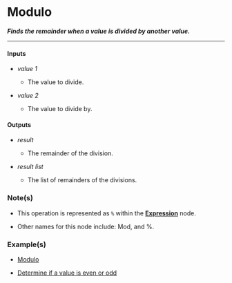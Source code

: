 # Modulo

**_Finds the remainder when a value is divided by another value._**

---


#### Inputs

* _value 1_

  * The value to divide.

* _value 2_

  * The value to divide by.


#### Outputs

* _result_

  * The remainder of the division.

* _result list_

  * The list of remainders of the divisions.


### Note(s)

* This operation is represented as `%` within the [**Expression**](/nodes/ExpressionParser/documentation.md) node.

* Other names for this node include: Mod, and %.


### Example(s)

* <a href="https://creator.trimble.com/graph?assetURI=whp:e8f4ec79-5583-4d3d-ac57-ee8fa9afd897&version=latest" target="_blank">Modulo</a>

* <a href="https://creator.trimble.com/graph?assetURI=whp:348ca102-6751-4e38-b18a-425169cc878f&version=latest" target="_blank">Determine if a value is even or odd</a>
